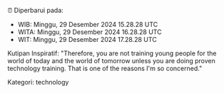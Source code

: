 ⏰ Diperbarui pada:
- WIB: Minggu, 29 Desember 2024 15.28.28 UTC
- WITA: Minggu, 29 Desember 2024 16.28.28 UTC
- WIT: Minggu, 29 Desember 2024 17.28.28 UTC

Kutipan Inspiratif:
"Therefore, you are not training young people for the world of today and the world of tomorrow unless you are doing proven technology training. That is one of the reasons I'm so concerned."


Kategori: technology

